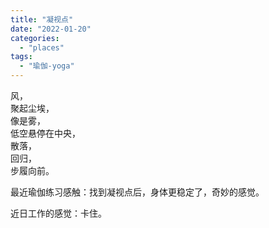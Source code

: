 ```yaml
---
title: "凝视点"
date: "2022-01-20"
categories: 
  - "places"
tags: 
  - "瑜伽-yoga"
---
```


风，  
聚起尘埃，  
像是雾，  
低空悬停在中央，  
散落，  
回归，  
步履向前。  
  
最近瑜伽练习感触：找到凝视点后，身体更稳定了，奇妙的感觉。  
  
近日工作的感觉：卡住。
